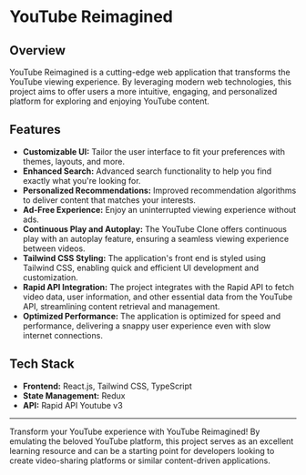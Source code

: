 # YouTube Reimagined

## Overview
YouTube Reimagined is a cutting-edge web application that transforms the YouTube viewing experience. By leveraging modern web technologies, this project aims to offer users a more intuitive, engaging, and personalized platform for exploring and enjoying YouTube content.

## Features
- **Customizable UI:** Tailor the user interface to fit your preferences with themes, layouts, and more.
- **Enhanced Search:** Advanced search functionality to help you find exactly what you're looking for.
- **Personalized Recommendations:** Improved recommendation algorithms to deliver content that matches your interests.
- **Ad-Free Experience:** Enjoy an uninterrupted viewing experience without ads.
- **Continuous Play and Autoplay:** The YouTube Clone offers continuous play with an autoplay feature, ensuring a seamless viewing experience between videos.
- **Tailwind CSS Styling:** The application's front end is styled using Tailwind CSS, enabling quick and efficient UI development and customization.
- **Rapid API Integration:** The project integrates with the Rapid API to fetch video data, user information, and other essential data from the YouTube API, streamlining content retrieval and management.
- **Optimized Performance:** The application is optimized for speed and performance, delivering a snappy user experience even with slow internet connections.

## Tech Stack
- **Frontend:** React.js, Tailwind CSS, TypeScript
- **State Management:** Redux
- **API:** Rapid API Youtube v3

---

Transform your YouTube experience with YouTube Reimagined! By emulating the beloved YouTube platform, this project serves as an excellent learning resource and can be a starting point for developers looking to create video-sharing platforms or similar content-driven applications.
